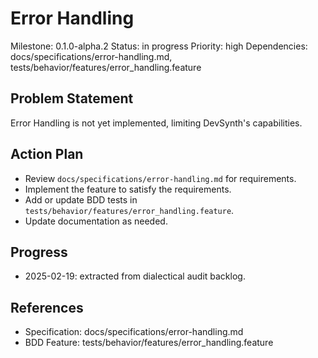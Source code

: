 # Error Handling
Milestone: 0.1.0-alpha.2
Status: in progress
Priority: high
Dependencies: docs/specifications/error-handling.md, tests/behavior/features/error_handling.feature

## Problem Statement
Error Handling is not yet implemented, limiting DevSynth's capabilities.


## Action Plan
- Review `docs/specifications/error-handling.md` for requirements.
- Implement the feature to satisfy the requirements.
- Add or update BDD tests in `tests/behavior/features/error_handling.feature`.
- Update documentation as needed.

## Progress
- 2025-02-19: extracted from dialectical audit backlog.

## References
- Specification: docs/specifications/error-handling.md
- BDD Feature: tests/behavior/features/error_handling.feature
